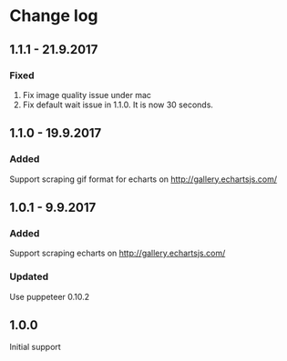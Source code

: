 # Change log

## 1.1.1 - 21.9.2017

### Fixed

1. Fix image quality issue under mac
1. Fix default wait issue in 1.1.0. It is now 30 seconds.

## 1.1.0 - 19.9.2017

### Added

Support scraping gif format for echarts on http://gallery.echartsjs.com/

## 1.0.1 - 9.9.2017

### Added

Support scraping echarts on http://gallery.echartsjs.com/

### Updated

Use puppeteer 0.10.2

## 1.0.0

Initial support
